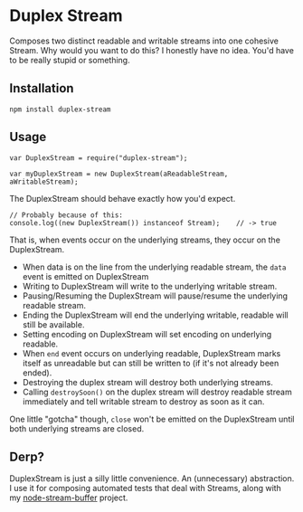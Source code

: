 # Duplex Stream

Composes two distinct readable and writable streams into one cohesive Stream. Why would you want to do this? I honestly have no idea. You'd have to be really stupid or something.

## Installation

	npm install duplex-stream
	
## Usage

	var DuplexStream = require("duplex-stream");

	var myDuplexStream = new DuplexStream(aReadableStream, aWritableStream);
	
	
The DuplexStream should behave exactly how you'd expect.

	// Probably because of this:
	console.log((new DuplexStream()) instanceof Stream);	// -> true

That is, when events occur on the underlying streams, they occur on the DuplexStream.
 
* When data is on the line from the underlying readable stream, the `data` event is emitted on DuplexStream
* Writing to DuplexStream will write to the underlying writable stream.
* Pausing/Resuming the DuplexStream will pause/resume the underlying readable stream.
* Ending the DuplexStream will end the underlying writable, readable will still be available.
* Setting encoding on DuplexStream will set encoding on underlying readable.
* When `end` event occurs on underlying readable, DuplexStream marks itself as unreadable but can still be written to (if it's not already been ended).
* Destroying the duplex stream will destroy both underlying streams.
* Calling `destroySoon()` on the duplex stream will destroy readable stream immediately and tell writable stream to destroy as soon as it can.

One little "gotcha" though, `close` won't be emitted on the DuplexStream until both underlying streams are closed.

## Derp?

DuplexStream is just a silly little convenience. An (unnecessary) abstraction. I use it for composing automated tests that deal with Streams, along with my [node-stream-buffer](https://github.com/samcday/node-stream-buffer) project.
